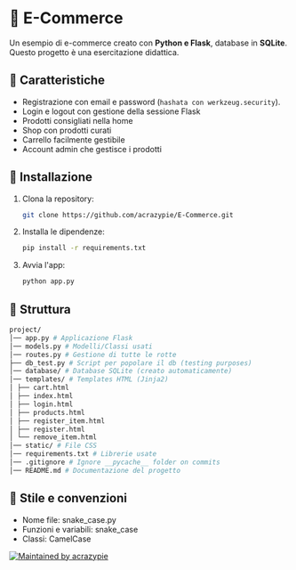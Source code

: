 # 🛒 E-Commerce

Un esempio di e-commerce creato con **Python e Flask**, database in **SQLite**.\
Questo progetto è una esercitazione didattica.

## 📝 Caratteristiche

- Registrazione con email e password (`hashata con werkzeug.security`).
- Login e logout con gestione della sessione Flask
- Prodotti consigliati nella home
- Shop con prodotti curati
- Carrello facilmente gestibile
- Account admin che gestisce i prodotti

## 💾 Installazione

1. Clona la repository:
   ```bash
   git clone https://github.com/acrazypie/E-Commerce.git
   ```
2. Installa le dipendenze:
   ```bash
   pip install -r requirements.txt
   ```
3. Avvia l'app:
   ```bash
   python app.py
   ```

## 📂 Struttura

```bash
project/
│── app.py # Applicazione Flask
│── models.py # Modelli/Classi usati
│── routes.py # Gestione di tutte le rotte
├── db_test.py # Script per popolare il db (testing purposes)
│── database/ # Database SQLite (creato automaticamente)
│── templates/ # Templates HTML (Jinja2)
│ ├── cart.html
│ ├── index.html
│ ├── login.html
│ ├── products.html
│ ├── register_item.html
│ ├── register.html
│ └── remove_item.html
│── static/ # File CSS
│── requirements.txt # Librerie usate
│── .gitignore # Ignore __pycache__ folder on commits
│── README.md # Documentazione del progetto

```

## 🚀 Stile e convenzioni

- Nome file: snake_case.py
- Funzioni e variabili: snake_case
- Classi: CamelCase

[![Maintained by acrazypie](https://img.shields.io/badge/maintained%20by-acrazypie-9cf?logo=github&style=flat-square)](https://linktr.ee/gen3sio)
